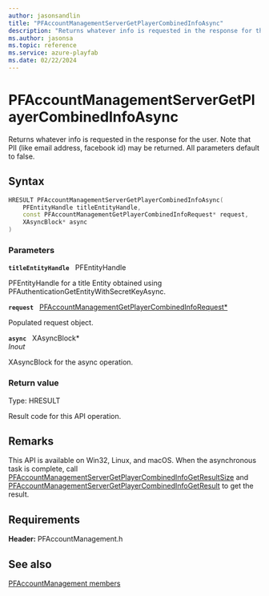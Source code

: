 ```yaml
---
author: jasonsandlin
title: "PFAccountManagementServerGetPlayerCombinedInfoAsync"
description: "Returns whatever info is requested in the response for the user. Note that PII (like email address, facebook id) may be returned. All parameters default to false."
ms.author: jasonsa
ms.topic: reference
ms.service: azure-playfab
ms.date: 02/22/2024
---
```


# PFAccountManagementServerGetPlayerCombinedInfoAsync  

Returns whatever info is requested in the response for the user. Note that PII (like email address, facebook id) may be returned. All parameters default to false.  

## Syntax  
  
```cpp
HRESULT PFAccountManagementServerGetPlayerCombinedInfoAsync(  
    PFEntityHandle titleEntityHandle,  
    const PFAccountManagementGetPlayerCombinedInfoRequest* request,  
    XAsyncBlock* async  
)  
```  
  
### Parameters  
  
**`titleEntityHandle`** &nbsp; PFEntityHandle  
  
PFEntityHandle for a title Entity obtained using PFAuthenticationGetEntityWithSecretKeyAsync.  
  
**`request`** &nbsp; [PFAccountManagementGetPlayerCombinedInfoRequest*](../../pfaccountmanagementtypes/structs/pfaccountmanagementgetplayercombinedinforequest.md)  
  
Populated request object.  
  
**`async`** &nbsp; XAsyncBlock*  
*_Inout_*  
  
XAsyncBlock for the async operation.  
  
  
### Return value
Type: HRESULT
  
Result code for this API operation.
  
## Remarks  
  
This API is available on Win32, Linux, and macOS. When the asynchronous task is complete, call [PFAccountManagementServerGetPlayerCombinedInfoGetResultSize](pfaccountmanagementservergetplayercombinedinfogetresultsize.md) and [PFAccountManagementServerGetPlayerCombinedInfoGetResult](pfaccountmanagementservergetplayercombinedinfogetresult.md) to get the result.
  
## Requirements  
  
**Header:** PFAccountManagement.h
  
## See also  
[PFAccountManagement members](../pfaccountmanagement_members.md)  

  
  
